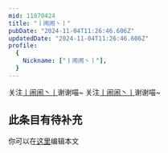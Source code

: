 ```yaml
---
mid: 11870424
title: "丨闹闹丶丨"
pubDate: "2024-11-04T11:26:46.606Z"
updatedDate: "2024-11-04T11:26:46.606Z"
profile:
  {
    Nickname: ["丨闹闹丶丨"],
  }
---
```


关注[丨闹闹丶丨](https://space.bilibili.com/11870424)谢谢喵~ 关注[丨闹闹丶丨](https://space.bilibili.com/11870424)谢谢喵~

## 此条目有待补充
你可以在[这里](https://github.com/Yuhanawa/VTuber.ICU/edit/master/src/content/v/丨闹闹丶丨/index.md)编辑本文
